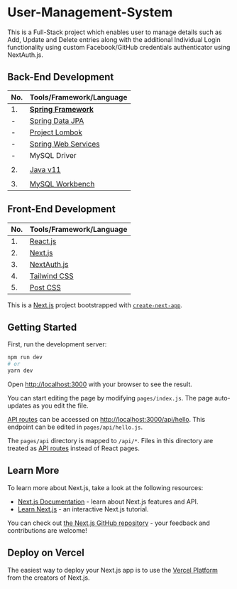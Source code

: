 # User-Management-System  

This is a Full-Stack project which enables user to manage details such as Add, Update and Delete entries along with the additional Individual Login 
functionality using custom Facebook/GitHub credentials authenticator using NextAuth.js.

## Back-End Development  

| No. | Tools/Framework/Language |
| --- | --------------- |
| 1. | [**Spring Framework**](https://spring.io/projects/spring-framework) | 
| -  | [Spring Data JPA](https://spring.io/projects/spring-data-jpa) |
| -  | [Project Lombok](https://projectlombok.org/) |
| -  | [Spring Web Services](https://spring.io/projects/spring-ws) |
| -  | MySQL Driver |
|    |      |
| 2.  | [Java v11](https://www.java.com/en/download/) |
|    |      |
| 3.  | [MySQL Workbench](https://dev.mysql.com/downloads/workbench/) |

## Front-End Development
| No. | Tools/Framework/Language |
| --- | --------------- |
| 1. | [React.js](https://react.dev/) | 
| 2. | [Next.js](https://nextjs.org/) |
| 3. | [NextAuth.js](https://next-auth.js.org/) |
| 4. | [Tailwind CSS](https://tailwindcss.com/) |
| 5. | [Post CSS](https://postcss.org/) |  

This is a [Next.js](https://nextjs.org/) project bootstrapped with [`create-next-app`](https://github.com/vercel/next.js/tree/canary/packages/create-next-app).

## Getting Started

First, run the development server:

```bash
npm run dev
# or
yarn dev
```

Open [http://localhost:3000](http://localhost:3000) with your browser to see the result.

You can start editing the page by modifying `pages/index.js`. The page auto-updates as you edit the file.

[API routes](https://nextjs.org/docs/api-routes/introduction) can be accessed on [http://localhost:3000/api/hello](http://localhost:3000/api/hello). This endpoint can be edited in `pages/api/hello.js`.

The `pages/api` directory is mapped to `/api/*`. Files in this directory are treated as [API routes](https://nextjs.org/docs/api-routes/introduction) instead of React pages.

## Learn More

To learn more about Next.js, take a look at the following resources:

- [Next.js Documentation](https://nextjs.org/docs) - learn about Next.js features and API.
- [Learn Next.js](https://nextjs.org/learn) - an interactive Next.js tutorial.

You can check out [the Next.js GitHub repository](https://github.com/vercel/next.js/) - your feedback and contributions are welcome!

## Deploy on Vercel

The easiest way to deploy your Next.js app is to use the [Vercel Platform](https://vercel.com/new?utm_medium=default-template&filter=next.js&utm_source=create-next-app&utm_campaign=create-next-app-readme) from the creators of Next.js.
